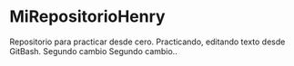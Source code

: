 # MiRepositorioHenry
Repositorio para practicar desde cero.
Practicando, editando texto desde GitBash.
Segundo cambio
Segundo cambio..
